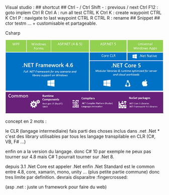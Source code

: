 Visual studio :
	 ## shortcut ##
		Ctrl -  / Ctrl Shift - : previous / next
		Ctrl F12 : goto implem
		Ctrl R Ctrl A : run all test
		CTRL K Ctrl K : create waypoint
		CTRL K Ctrl P : navigate to last waypoint
		CTRL R CTRL R : rename
	## Snippet ##
	ctor
	testm
	... + customisable et partageable.

Csharp

![image de l'environnemnt csharp, .net et CLR](CsharpOrganisation.png)

concept en 2 mots :

le CLR (langage intermediaire) fais parti des choses inclus dans .net
.Net * c'est des library utilisables par tous les langage transpilable en CLR (C#, VB, F# ...)

enfin on a la version du langage. donc C# 10 par exemple ne peux pas tourner sur 4.8 mais C# 1 pourrait tourner sur .Net 8.

depuis 3.1 .Net Core est appeler .Net
enfin .Net Standard est le common entre 4.8, core, xamarin, mono, unity ... (plus petite partie commune) donc tres limite par definition. devrais disparaitre :fingercrossed:

(asp .net : juste un framework pour faire du web)
